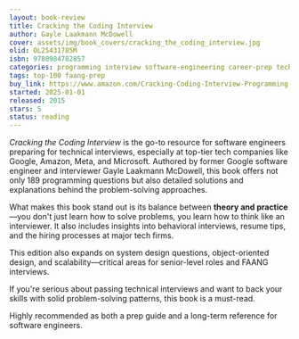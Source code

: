 ```yaml
---
layout: book-review
title: Cracking the Coding Interview
author: Gayle Laakmann McDowell
cover: assets/img/book_covers/cracking_the_coding_interview.jpg
olid: OL25431785M
isbn: 9780984782857
categories: programming interview software-engineering career-prep technical-skills
tags: top-100 faang-prep
buy_link: https://www.amazon.com/Cracking-Coding-Interview-Programming-Questions/dp/0984782850
started: 2025-01-01
released: 2015
stars: 5
status: reading
---
```


*Cracking the Coding Interview* is the go-to resource for software engineers preparing for technical interviews, especially at top-tier tech companies like Google, Amazon, Meta, and Microsoft. Authored by former Google software engineer and interviewer Gayle Laakmann McDowell, this book offers not only 189 programming questions but also detailed solutions and explanations behind the problem-solving approaches.

What makes this book stand out is its balance between **theory and practice**—you don't just learn how to solve problems, you learn how to think like an interviewer. It also includes insights into behavioral interviews, resume tips, and the hiring processes at major tech firms.

This edition also expands on system design questions, object-oriented design, and scalability—critical areas for senior-level roles and FAANG interviews.

If you're serious about passing technical interviews and want to back your skills with solid problem-solving patterns, this book is a must-read.

Highly recommended as both a prep guide and a long-term reference for software engineers.
